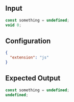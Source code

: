 
## Input
```javascript input
const something = undefined;
void 0;
```

## Configuration
```json configuration
{
  "extension": "js"
}
```

## Expected Output
```javascript expected output
const something = undefined;
undefined;
```
